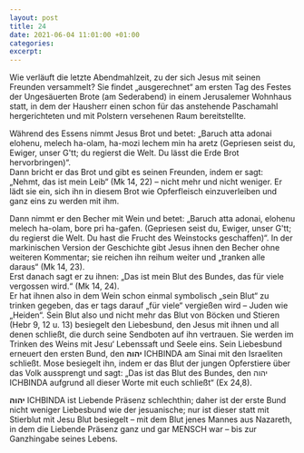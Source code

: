 ```yaml
---
layout: post
title: 24
date: 2021-06-04 11:01:00 +01:00
categories: 
excerpt: 
---
```


Wie verläuft die letzte Abendmahlzeit, zu der sich Jesus mit seinen Freunden versammelt? Sie findet „ausgerechnet“ am ersten Tag des Festes der Ungesäuerten Brote (am Sederabend) in einem Jerusalemer Wohnhaus statt, in dem der Hausherr einen schon für das anstehende Paschamahl hergerichteten und mit Polstern versehenen Raum bereitstellte.

Während des Essens nimmt Jesus Brot und betet: „Baruch atta adonai elohenu, melech ha-olam, ha-mozi lechem min ha aretz (Gepriesen seist du, Ewiger, unser G'tt; du regierst die Welt. Du lässt die Erde Brot hervorbringen)“.\
Dann bricht er das Brot und gibt es seinen Freunden, indem er sagt: „Nehmt, das ist mein Leib“ (Mk 14, 22) – nicht mehr und nicht weniger. Er lädt sie ein, sich ihn in diesem Brot wie Opferfleisch einzuverleiben und ganz eins zu werden mit ihm.

Dann nimmt er den Becher mit Wein und betet: „Baruch atta adonai, elohenu melech ha-olam, bore pri ha-gafen. (Gepriesen seist du, Ewiger, unser G'tt; du regierst die Welt. Du hast die Frucht des Weinstocks geschaffen)“. In der markinischen Version der Geschichte gibt Jesus ihnen den Becher ohne weiteren Kommentar; sie reichen ihn reihum weiter und „tranken alle daraus“ (Mk 14, 23).\
Erst danach sagt er zu ihnen: „Das ist mein Blut des Bundes, das für viele vergossen wird.“ (Mk 14, 24).\
Er hat ihnen also in dem Wein schon einmal symbolisch „sein Blut“ zu trinken gegeben, das er tags darauf „für viele“ vergießen wird – Juden wie „Heiden“. Sein Blut also und nicht mehr das Blut von Böcken und Stieren (Hebr 9, 12 u. 13) besiegelt den Liebesbund, den Jesus mit ihnen und all denen schließt, die durch seine Sendboten auf ihn vertrauen. Sie werden im Trinken des Weins mit Jesu‘ Lebenssaft und Seele eins. Sein Liebesbund erneuert den ersten Bund, den **יהוה** ICHBINDA am Sinai mit den Israeliten schließt. Mose besiegelt ihn, indem er das Blut der jungen Opferstiere über das Volk aussprengt und sagt: „Das ist das Blut des Bundes, den יהוה ICHBINDA aufgrund all dieser Worte mit euch schließt“ (Ex 24,8).

**יהוה** ICHBINDA ist Liebende Präsenz schlechthin; daher ist der erste Bund nicht weniger Liebesbund wie der jesuanische; nur ist dieser statt mit Stierblut mit Jesu Blut besiegelt – mit dem Blut jenes Mannes aus Nazareth, in dem die Liebende Präsenz ganz und gar MENSCH war – bis zur Ganzhingabe seines Lebens.
